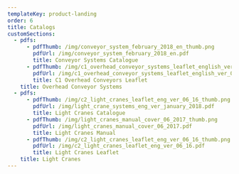 ```yaml
---
templateKey: product-landing
order: 6
title: Catalogs
customSections:
  - pdfs:
      - pdfThumb: /img/conveyor_system_february_2018_en_thumb.png
        pdfUrl: /img/conveyor_system_february_2018_en.pdf
        title: Conveyor Systems Catalogue
      - pdfThumb: /img/c1_overhead_conveyor_systems_leaflet_english_ver_04_16_thumb.png
        pdfUrl: /img/c1_overhead_conveyor_systems_leaflet_english_ver_04_16_print.pdf
        title: C1 Overhead Conveyors Leaflet
    title: Overhead Conveyor Systems
  - pdfs:
      - pdfThumb: /img/c2_light_cranes_leaflet_eng_ver_06_16_thumb.png
        pdfUrl: /img/light_crane_systems_eng_ver_january_2018.pdf
        title: Light Cranes Catalogue
      - pdfThumb: /img/light_cranes_manual_cover_06_2017_thumb.png
        pdfUrl: /img/light_cranes_manual_cover_06_2017.pdf
        title: Light Cranes Manual
      - pdfThumb: /img/c2_light_cranes_leaflet_eng_ver_06_16_thumb.png
        pdfUrl: /img/c2_light_cranes_leaflet_eng_ver_06_16.pdf
        title: Light Cranes Leaflet
    title: Light Cranes
---
```



